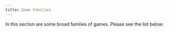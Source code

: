 ```yaml
---
title: Game Families
---
```


In this section are some broad families of games. Please see the list below:
